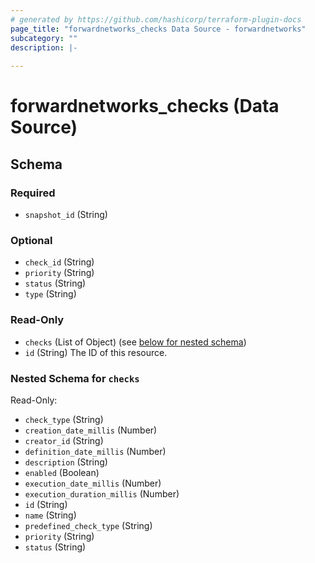 ```yaml
---
# generated by https://github.com/hashicorp/terraform-plugin-docs
page_title: "forwardnetworks_checks Data Source - forwardnetworks"
subcategory: ""
description: |-
  
---
```


# forwardnetworks_checks (Data Source)





<!-- schema generated by tfplugindocs -->
## Schema

### Required

- `snapshot_id` (String)

### Optional

- `check_id` (String)
- `priority` (String)
- `status` (String)
- `type` (String)

### Read-Only

- `checks` (List of Object) (see [below for nested schema](#nestedatt--checks))
- `id` (String) The ID of this resource.

<a id="nestedatt--checks"></a>
### Nested Schema for `checks`

Read-Only:

- `check_type` (String)
- `creation_date_millis` (Number)
- `creator_id` (String)
- `definition_date_millis` (Number)
- `description` (String)
- `enabled` (Boolean)
- `execution_date_millis` (Number)
- `execution_duration_millis` (Number)
- `id` (String)
- `name` (String)
- `predefined_check_type` (String)
- `priority` (String)
- `status` (String)


